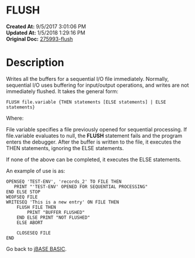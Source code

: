 # FLUSH

**Created At:** 9/5/2017 3:01:06 PM  
**Updated At:** 1/5/2018 1:29:16 PM  
**Original Doc:** [275993-flush](https://docs.jbase.com/36868-jbase-basic/275993-flush)  


# Description

Writes all the buffers for a sequential I/O file immediately. Normally, sequential I/O uses buffering for input/output operations, and writes are not immediately flushed. It takes the general form:

```
FLUSH file.variable {THEN statements [ELSE statements] | ELSE statements}
```

Where:

File variable specifies a file previously opened for sequential processing. If file.variable evaluates to null, the **FLUSH** statement fails and the program enters the debugger. After the buffer is written to the file, it executes the THEN statements, ignoring the ELSE statements.

If none of the above can be completed, it executes the ELSE statements.

An example of use is as:

```
OPENSEQ 'TEST-ENV', 'records_2' TO FILE THEN
   PRINT "'TEST-ENV' OPENED FOR SEQUENTIAL PROCESSING"
END ELSE STOP
WEOFSEQ FILE
WRITESEQ 'This is a new entry' ON FILE THEN
    FLUSH FILE THEN
        PRINT "BUFFER FLUSHED"
    END ELSE PRINT "NOT FLUSHED"
    ELSE ABORT

    CLOSESEQ FILE
END
```



Go back to [jBASE BASIC](./../jbase-basic-programmers-reference-guide).
